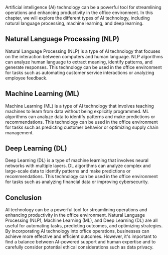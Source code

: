 

Artificial intelligence (AI) technology can be a powerful tool for streamlining operations and enhancing productivity in the office environment. In this chapter, we will explore the different types of AI technology, including natural language processing, machine learning, and deep learning.

Natural Language Processing (NLP)
---------------------------------

Natural Language Processing (NLP) is a type of AI technology that focuses on the interaction between computers and human language. NLP algorithms can analyze human language to extract meaning, identify patterns, and generate responses. This technology can be used in the office environment for tasks such as automating customer service interactions or analyzing employee feedback.

Machine Learning (ML)
---------------------

Machine Learning (ML) is a type of AI technology that involves teaching machines to learn from data without being explicitly programmed. ML algorithms can analyze data to identify patterns and make predictions or recommendations. This technology can be used in the office environment for tasks such as predicting customer behavior or optimizing supply chain management.

Deep Learning (DL)
------------------

Deep Learning (DL) is a type of machine learning that involves neural networks with multiple layers. DL algorithms can analyze complex and large-scale data to identify patterns and make predictions or recommendations. This technology can be used in the office environment for tasks such as analyzing financial data or improving cybersecurity.

Conclusion
----------

AI technology can be a powerful tool for streamlining operations and enhancing productivity in the office environment. Natural Language Processing (NLP), Machine Learning (ML), and Deep Learning (DL) are all useful for automating tasks, predicting outcomes, and optimizing strategies. By incorporating AI technology into office operations, businesses can achieve more effective and efficient outcomes. However, it's important to find a balance between AI-powered support and human expertise and to carefully consider potential ethical considerations such as data privacy.
